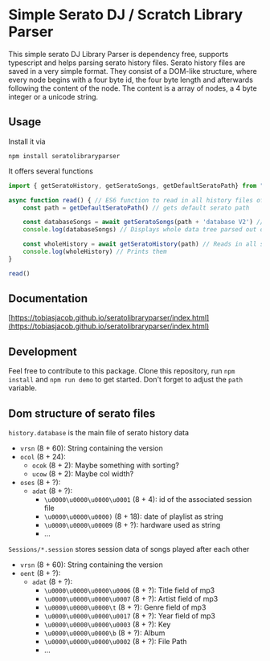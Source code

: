 # Simple Serato DJ / Scratch Library Parser

This simple serato DJ Library Parser is dependency free, supports typescript and helps parsing serato history files. Serato history files are saved in a very simple format. They consist of a DOM-like structure, where every node begins with a four byte id, the four byte length and afterwards following the content of the node. The content is a array of nodes, a 4 byte integer or a unicode string.

## Usage

Install it via

```console
npm install seratolibraryparser
```

It offers several functions

```javascript
import { getSeratoHistory, getSeratoSongs, getDefaultSeratoPath} from "./index";

async function read() { // ES6 function to read in all history files of a user
    const path = getDefaultSeratoPath() // gets default serato path

    const databaseSongs = await getSeratoSongs(path + 'database V2') // Gets array of songs
    console.log(databaseSongs) // Displays whole data tree parsed out of serato files

    const wholeHistory = await getSeratoHistory(path) // Reads in all songs ever played
    console.log(wholeHistory) // Prints them
}

read()
```

## Documentation

[https://tobiasjacob.github.io/seratolibraryparser/index.html](https://tobiasjacob.github.io/seratolibraryparser/index.html)

## Development

Feel free to contribute to this package. Clone this repository, run `npm install` and `npm run demo` to get started. Don't forget to adjust the `path` variable.

## Dom structure of serato files

`history.database` is the main file of serato history data

- `vrsn` (8 + 60): String containing the version
- `ocol` (8 + 24):
  - `ocok` (8 + 2): Maybe something with sorting?
  - `ucow` (8 + 2): Maybe col width?
- `oses` (8 + ?):
  - `adat` (8 + ?):
    - `\u0000\u0000\u0000\u0001` (8 + 4): id of the associated session file
    - `\u0000\u0000\u0000)` (8 + 18): date of playlist as string
    - `\u0000\u0000\u00009` (8 + ?): hardware used as string
    - ...

`Sessions/*.session` stores session data of songs played after each other

- `vrsn` (8 + 60): String containing the version
- `oent` (8 + ?):
  - `adat` (8 + ?):
    - `\u0000\u0000\u0000\u0006` (8 + ?): Title field of mp3
    - `\u0000\u0000\u0000\u0007` (8 + ?): Artist field of mp3
    - `\u0000\u0000\u0000\t` (8 + ?): Genre field of mp3
    - `\u0000\u0000\u0000\u0017` (8 + ?): Year field of mp3
    - `\u0000\u0000\u0000\u0003` (8 + ?): Key
    - `\u0000\u0000\u0000\b` (8 + ?): Album
    - `\u0000\u0000\u0000\u0002` (8 + ?): File Path
    - ...
